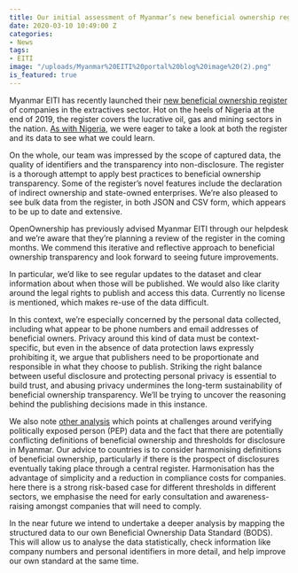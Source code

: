 ```yaml
---
title: Our initial assessment of Myanmar’s new beneficial ownership register
date: 2020-03-10 10:49:00 Z
categories:
- News
tags:
- EITI
image: "/uploads/Myanmar%20EITI%20portal%20blog%20image%20(2).png"
is_featured: true
---
```


Myanmar EITI has recently launched their [new beneficial ownership register](https://bo.dica.gov.mm/en/beneficial-ownership-disclosures) of companies in the extractives sector. Hot on the heels of Nigeria at the end of 2019, the register covers the lucrative oil, gas and mining sectors in the nation. [As with Nigeria](https://www.openownership.org/news/our-quick-assessment-of-nigerias-first-public-register-a-strong-start-but-more-to-be-done/), we were eager to take a look at both the register and its data to see what we could learn. 

On the whole, our team was impressed by the scope of captured data, the quality of identifiers and the transparency into non-disclosure. The register is a thorough attempt to apply best practices to beneficial ownership transparency. Some of the register’s novel features include the declaration of indirect ownership and state-owned enterprises. We’re also pleased to see bulk data from the register, in both JSON and CSV form, which appears to be up to date and extensive.

OpenOwnership has previously advised Myanmar EITI through our helpdesk and we’re aware that they’re planning a review of the register in the coming months. We commend this iterative and reflective approach to beneficial ownership transparency and look forward to seeing future improvements.

In particular, we’d like to see regular updates to the dataset and clear information about when those will be published. We would also like clarity around the legal rights to publish and access this data. Currently no license is mentioned, which makes re-use of the data difficult. 

In this context, we’re especially concerned by the personal data collected, including what appear to be phone numbers and email addresses of beneficial owners. Privacy around this kind of data must be context-specific, but even in the absence of data protection laws expressly prohibiting it, we argue that publishers need to be proportionate and responsible in what they choose to publish. Striking the right balance between useful disclosure and protecting personal privacy is essential to build trust, and abusing privacy undermines the long-term sustainability of beneficial ownership transparency. We’ll be trying to uncover the reasoning behind the publishing decisions made in this instance.

We also note [other analysis](https://www.mmtimes.com/news/beneficial-owner-database-lauded-despite-some-weaknesses.html) which points at challenges around verifying politically exposed person (PEP) data and the fact that there are potentially conflicting definitions of beneficial ownership and thresholds for disclosure in Myanmar. Our advice to countries is to consider harmonising definitions of beneficial ownership, particularly if there is the prospect of disclosures eventually taking place through a central register. Harmonisation has the advantage of simplicity and a reduction in compliance costs for companies. here there is a strong risk-based case for different thresholds in different sectors, we emphasise the need for early consultation and awareness-raising amongst companies that will need to comply.

In the near future we intend to undertake a deeper analysis by mapping the structured data to our own Beneficial Ownership Data Standard (BODS). This will allow us to analyse the data statistically, check information like company numbers and personal identifiers in more detail, and help improve our own standard at the same time.
